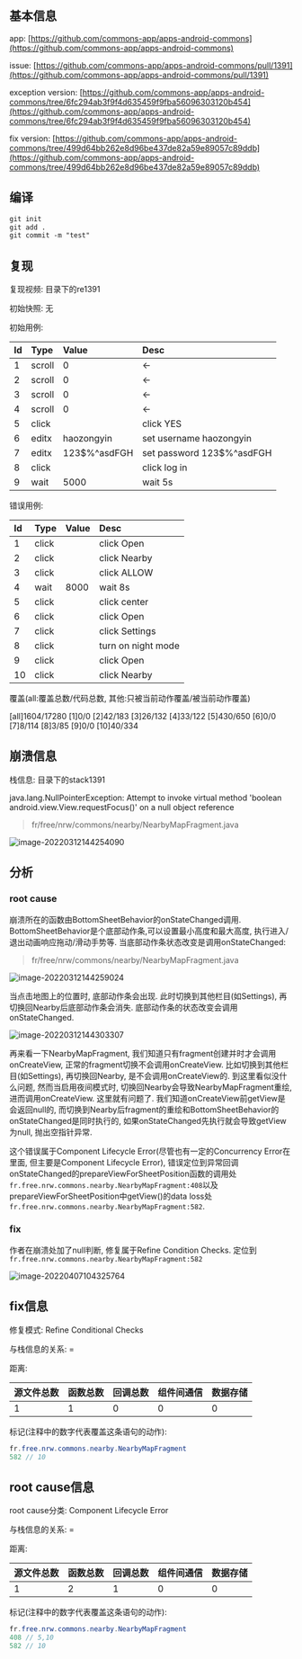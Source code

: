 ## 基本信息

app: [https://github.com/commons-app/apps-android-commons](https://github.com/commons-app/apps-android-commons)

issue: [https://github.com/commons-app/apps-android-commons/pull/1391](https://github.com/commons-app/apps-android-commons/pull/1391)

exception version: [https://github.com/commons-app/apps-android-commons/tree/6fc294ab3f9f4d635459f9fba56096303120b454](https://github.com/commons-app/apps-android-commons/tree/6fc294ab3f9f4d635459f9fba56096303120b454)

fix version: [https://github.com/commons-app/apps-android-commons/tree/499d64bb262e8d96be437de82a59e89057c89ddb](https://github.com/commons-app/apps-android-commons/tree/499d64bb262e8d96be437de82a59e89057c89ddb)

## 编译

```xml
git init
git add .
git commit -m "test"
```
## 复现

复现视频: 目录下的re1391

初始快照: 无

初始用例:

|Id|Type|Value|Desc|
|:----|:----|:----|:----|
|1|scroll|0|<-|
|2|scroll|0|<-|
|3|scroll|0|<-|
|4|scroll|0|<-|
|5|click|    |click YES|
|6|editx|haozongyin|set username haozongyin|
|7|editx|123$%^asdFGH|set password 123$%^asdFGH|
|8|click|    |click log in|
|9|wait|5000|wait 5s|

错误用例:

|Id|Type|Value|Desc|
|:----|:----|:----|:----|
|1|click|    |click Open|
|2|click|    |click Nearby|
|3|click|    |click ALLOW|
|4|wait|8000|wait 8s|
|5|click|    |click center|
|6|click|    |click Open|
|7|click|    |click Settings|
|8|click|    |turn on night mode|
|9|click|    |click Open|
|10|click|    |click Nearby|

覆盖(all:覆盖总数/代码总数, 其他:只被当前动作覆盖/被当前动作覆盖)

[all]1604/17280 [1]0/0 [2]42/183 [3]26/132 [4]33/122 [5]430/650 [6]0/0 [7]8/114 [8]3/85 [9]0/0 [10]40/334 

## 崩溃信息

栈信息: 目录下的stack1391

java.lang.NullPointerException: Attempt to invoke virtual method 'boolean android.view.View.requestFocus()' on a null object reference

> fr/free/nrw/commons/nearby/NearbyMapFragment.java

![image-20220312144254090](README.assets/image-20220312144254090.png)

## 分析

### root cause

崩溃所在的函数由BottomSheetBehavior的onStateChanged调用. BottomSheetBehavior是个底部动作条,可以设置最小高度和最大高度, 执行进入/退出动画响应拖动/滑动手势等. 当底部动作条状态改变是调用onStateChanged:

> fr/free/nrw/commons/nearby/NearbyMapFragment.java

![image-20220312144259024](README.assets/image-20220312144259024.png)

当点击地图上的位置时, 底部动作条会出现. 此时切换到其他栏目(如Settings), 再切换回Nearby后底部动作条会消失. 底部动作条的状态改变会调用onStateChanged.

![image-20220312144303307](README.assets/image-20220312144303307.png)

再来看一下NearbyMapFragment, 我们知道只有fragment创建并时才会调用onCreateView, 正常的fragment切换不会调用onCreateView.  比如切换到其他栏目(如Settings), 再切换回Nearby, 是不会调用onCreateView的. 到这里看似没什么问题, 然而当启用夜间模式时, 切换回Nearby会导致NearbyMapFragment重绘, 进而调用onCreateView. 这里就有问题了. 我们知道onCreateView前getView是会返回null的, 而切换到Nearby后fragment的重绘和BottomSheetBehavior的onStateChanged是同时执行的, 如果onStateChanged先执行就会导致getView为null, 抛出空指针异常.

这个错误属于Component Lifecycle Error(尽管也有一定的Concurrency Error在里面, 但主要是Component Lifecycle Error), 错误定位到异常回调onStateChanged的prepareViewForSheetPosition函数的调用处`fr.free.nrw.commons.nearby.NearbyMapFragment:408`以及prepareViewForSheetPosition中getView()的data loss处`fr.free.nrw.commons.nearby.NearbyMapFragment:582`.

### fix

作者在崩溃处加了null判断, 修复属于Refine Condition Checks. 定位到`fr.free.nrw.commons.nearby.NearbyMapFragment:582`

![image-20220407104325764](README.assets/image-20220407104325764.png)

## fix信息

修复模式: Refine Conditional Checks

与栈信息的关系: =

距离:

|源文件总数|函数总数|回调总数|组件间通信|数据存储|
|:----|:----|:----|:----|:----|
|1|1|0|0|0|

标记(注释中的数字代表覆盖这条语句的动作):

```java
fr.free.nrw.commons.nearby.NearbyMapFragment
582 // 10
```
## root cause信息

root cause分类: Component Lifecycle Error

与栈信息的关系: =

距离:

|源文件总数|函数总数|回调总数|组件间通信|数据存储|
|:----|:----|:----|:----|:----|
|1|2|1|0|0|

标记(注释中的数字代表覆盖这条语句的动作):

```java
fr.free.nrw.commons.nearby.NearbyMapFragment
408 // 5,10
582 // 10
```

